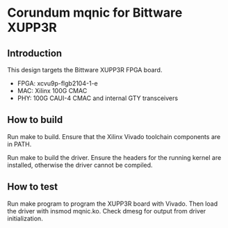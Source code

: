 # Corundum mqnic for Bittware XUPP3R

## Introduction

This design targets the Bittware XUPP3R FPGA board.

* FPGA: xcvu9p-flgb2104-1-e
* MAC: Xilinx 100G CMAC
* PHY: 100G CAUI-4 CMAC and internal GTY transceivers

## How to build

Run make to build.  Ensure that the Xilinx Vivado toolchain components are
in PATH.

Run make to build the driver.  Ensure the headers for the running kernel are
installed, otherwise the driver cannot be compiled.

## How to test

Run make program to program the XUPP3R board with Vivado.  Then load the
driver with insmod mqnic.ko.  Check dmesg for output from driver
initialization.



